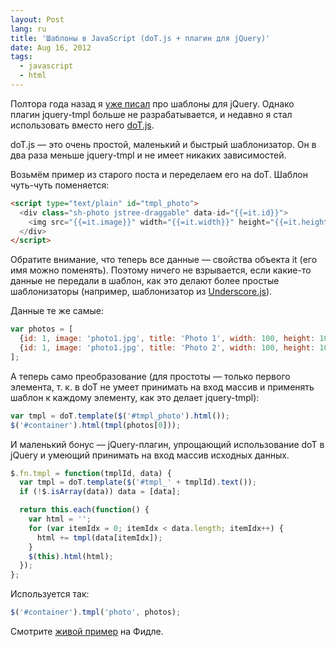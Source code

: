```yaml
---
layout: Post
lang: ru
title: 'Шаблоны в JavaScript (doT.js + плагин для jQuery)'
date: Aug 16, 2012
tags:
  - javascript
  - html
---
```


Полтора года назад я [уже писал](http://nano.sapegin.ru/all/shablony-dlya-jquery-plagin-jquery-tmpl) про шаблоны для jQuery. Однако плагин jquery-tmpl больше не разрабатывается, и недавно я стал использовать вместо него [doT.js](http://olado.github.com/doT/).

doT.js — это очень простой, маленький и быстрый шаблонизатор. Он в два раза меньше jquery-tmpl и не имеет никаких зависимостей.

Возьмём пример из старого поста и переделаем его на doT. Шаблон чуть-чуть поменяется:

```html
<script type="text/plain" id="tmpl_photo">
  <div class="sh-photo jstree-draggable" data-id="{{=it.id}}">
    <img src="{{=it.image}}" width="{{=it.width}}" height="{{=it.height}}" alt="{{=it.title}}">
  </div>
</script>
```

Обратите внимание, что теперь все данные — свойства объекта it (его имя можно поменять). Поэтому ничего не взрывается, если какие-то данные не передали в шаблон, как это делают более простые шаблонизаторы (например, шаблонизатор из [Underscore.js](http://underscorejs.org/)).

Данные те же самые:

```javascript
var photos = [
  {id: 1, image: 'photo1.jpg', title: 'Photo 1', width: 100, height: 100},
  {id: 1, image: 'photo1.jpg', title: 'Photo 2', width: 100, height: 100}
];
```

А теперь само преобразование (для простоты — только первого элемента, т. к. в doT не умеет принимать на вход массив и применять шаблон к каждому элементу, как это делает jquery-tmpl):

```javascript
var tmpl = doT.template($('#tmpl_photo').html());
$('#container').html(tmpl(photos[0]));
```

И маленький бонус — jQuery-плагин, упрощающий использование doT в jQuery и умеющий принимать на вход массив исходных данных.

```javascript
$.fn.tmpl = function(tmplId, data) {
  var tmpl = doT.template($('#tmpl_' + tmplId).text());
  if (!$.isArray(data)) data = [data];

  return this.each(function() {
    var html = '';
    for (var itemIdx = 0; itemIdx < data.length; itemIdx++) {
      html += tmpl(data[itemIdx]);
    }
    $(this).html(html);
  });
};
```

Используется так:

```javascript
$('#container').tmpl('photo', photos);
```

Смотрите [живой пример](http://jsfiddle.net/sapegin/VGwqK/) на Фидле.

